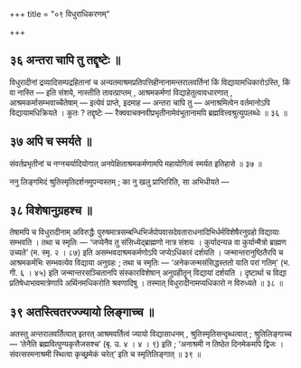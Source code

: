 +++
title = "०९ विधुराधिकरणम्"

+++

## ३६ अन्तरा चापि तु तद्दृष्टेः ॥

विधुरादीनां द्रव्यादिसम्पद्रहितानां च अन्यतमाश्रमप्रतिपत्तिहीनानामन्तरालवर्तिनां किं विद्यायामधिकारोऽस्ति, किं वा नास्ति — इति संशये, नास्तीति तावत्प्राप्तम् , आश्रमकर्मणां विद्याहेतुत्वावधारणात् , आश्रमकर्मासम्भवाच्चैतेषाम् — इत्येवं प्राप्ते, इदमाह — अन्तरा चापि तु — अनाश्रमित्वेन वर्तमानोऽपि विद्यायामधिक्रियते । कुतः ? तद्दृष्टेः — रैक्ववाचक्नवीप्रभृतीनामेवंभूतानामपि ब्रह्मवित्त्वश्रुत्युपलब्धेः ॥ ३६ ॥

## ३७ अपि च स्मर्यते ॥

संवर्तप्रभृतीनां च नग्नचर्यादियोगात् अनपेक्षिताश्रमकर्मणामपि महायोगित्वं स्मर्यत इतिहासे ॥ ३७ ॥

ननु लिङ्गमिदं श्रुतिस्मृतिदर्शनमुपन्यस्तम् ; का नु खलु प्राप्तिरिति, सा अभिधीयते —

## ३८ विशेषानुग्रहश्च ॥

तेषामपि च विधुरादीनाम् अविरुद्धैः पुरुषमात्रसम्बन्धिभिर्जपोपवासदेवताराधनादिभिर्धर्मविशेषैरनुग्रहो विद्यायाः सम्भवति । तथा च स्मृतिः — ‘जप्येनैव तु संसिध्येद्ब्राह्मणो नात्र संशयः । कुर्यादन्यन्न वा कुर्यान्मैत्रो ब्राह्मण उच्यते’ (म. स्मृ. २ । ८७) इति असम्भवदाश्रमकर्मणोऽपि जप्येऽधिकारं दर्शयति । जन्मान्तरानुष्ठितैरपि च आश्रमकर्मभिः सम्भवत्येव विद्याया अनुग्रहः ; तथा च स्मृतिः — ‘अनेकजन्मसंसिद्धस्ततो याति परां गतिम्’ (भ. गी. ६ । ४५) इति जन्मान्तरसञ्चितानपि संस्कारविशेषान् अनुग्रहीतॄन् विद्यायां दर्शयति । दृष्टार्था च विद्या प्रतिषेधाभावमात्रेणापि अर्थिनमधिकरोति श्रवणादिषु । तस्मात् विधुरादीनामप्यधिकारो न विरुध्यते ॥ ३८ ॥

## ३९ अतस्त्वितरज्ज्यायो लिङ्गाच्च ॥

अतस्तु अन्तरालवर्तित्वात् इतरत् आश्रमवर्तित्वं ज्यायो विद्यासाधनम् , श्रुतिस्मृतिसन्दृब्धत्वात् ; श्रुतिलिङ्गाच्च — ‘तेनैति ब्रह्मवित्पुण्यकृत्तैजसश्च’ (बृ. उ. ४ । ४ । ९) इति ; ‘अनाश्रमी न तिष्ठेत दिनमेकमपि द्विजः । संवत्सरमनाश्रमी स्थित्वा कृच्छ्रमेकं चरेत्’ इति च स्मृतिलिङ्गात् ॥ ३९ ॥
